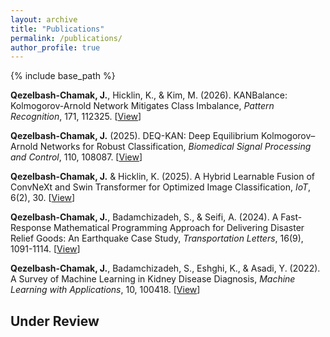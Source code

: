 ```yaml
---
layout: archive
title: "Publications"
permalink: /publications/
author_profile: true
---
```


{% include base_path %}


**Qezelbash-Chamak, J.**, Hicklin, K., & Kim, M. (2026). KANBalance: Kolmogorov-Arnold Network Mitigates Class Imbalance, *Pattern Recognition*, 171, 112325. [[View](https://doi.org/10.1016/j.patcog.2025.112325)]

**Qezelbash-Chamak, J.** (2025). DEQ-KAN: Deep Equilibrium Kolmogorov–Arnold Networks for Robust Classification, *Biomedical Signal Processing and Control*, 110, 108087. [[View](https://doi.org/10.1016/j.bspc.2025.108087)]

**Qezelbash-Chamak, J.** & Hicklin, K. (2025). A Hybrid Learnable Fusion of ConvNeXt and Swin Transformer for Optimized Image Classification, *IoT*, 6(2), 30. [[View](https://doi.org/10.3390/iot6020030)]

**Qezelbash-Chamak, J.**, Badamchizadeh, S., & Seifi, A. (2024). A Fast-Response Mathematical Programming Approach for Delivering Disaster Relief Goods: An Earthquake Case Study, *Transportation Letters*, 16(9), 1091-1114. [[View](https://www.tandfonline.com/doi/abs/10.1080/19427867.2023.2270238)]

**Qezelbash-Chamak, J.**, Badamchizadeh, S., Eshghi, K., & Asadi, Y. (2022). A Survey of Machine Learning in Kidney Disease Diagnosis, *Machine Learning with Applications*, 10, 100418. [[View](https://doi.org/10.1016/j.mlwa.2022.100418)] 

Under Review
------
